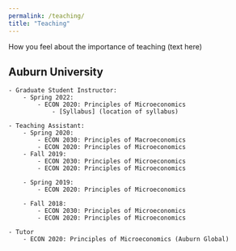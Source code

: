 ```yaml
---
permalink: /teaching/
title: "Teaching"
---
```


How you feel about the importance of teaching (text here)


## Auburn University
	- Graduate Student Instructor: 
		- Spring 2022:
			- ECON 2020: Principles of Microeconomics 
				- [Syllabus] (location of syllabus)

	- Teaching Assistant: 
		- Spring 2020:
			- ECON 2030: Principles of Macroeconomics 
			- ECON 2020: Principles of Microeconomics
		- Fall 2019:
			- ECON 2030: Principles of Microeconomics
			- ECON 2020: Principles of Microeconomics

		- Spring 2019:
			- ECON 2020: Principles of Microeconomics

		- Fall 2018:
			- ECON 2030: Principles of Microeconomics
			- ECON 2020: Principles of Microeconomics 

	- Tutor 
		- ECON 2020: Principles of Microeconomics (Auburn Global) 
